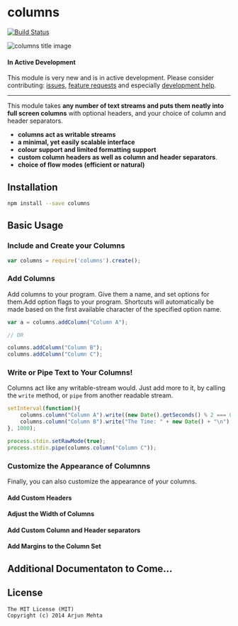 # columns
[![Build Status](https://travis-ci.org/arjunmehta/node-columns.svg)](https://travis-ci.org/arjunmehta/node-columns)

![columns title image](https://raw.githubusercontent.com/arjunmehta/node-columns/image/image/cover.png)

#### In Active Development

This module is very new and is in active development. Please consider contributing: [issues](https://github.com/arjunmehta/node-columns/issues/new), [feature requests](https://github.com/arjunmehta/node-columns/issues/new) and especially [development help](https://github.com/arjunmehta/node-columns).

---

This module takes **any number of text streams and puts them neatly into full screen columns** with optional headers, and your choice of column and header separators.

- **columns act as writable streams**
- **a minimal, yet easily scalable interface**
- **colour support and limited formatting support**
- **custom column headers as well as column and header separators**.
- **choice of flow modes (efficient or natural)**

## Installation
```bash
npm install --save columns
```


## Basic Usage

### Include and Create your Columns

```javascript
var columns = require('columns').create();
```

### Add Columns
Add columns to your program. Give them a name, and set options for them.Add option flags to your program. Shortcuts will automatically be made based on the first available character of the specified option name.

```javascript
var a = columns.addColumn("Column A");

// OR

columns.addColumn("Column B");
columns.addColumn("Column C");
```

### Write or Pipe Text to Your Columns!

Columns act like any writable-stream would. Just add more to it, by calling the `write` method, or `pipe` from another readable stream.

```javascript
setInterval(function(){
    columns.column("Column A").write((new Date().getSeconds() % 2 === 0) ? "TICK\n" : "TOCK\n");
    columns.column("Column B").write("The Time: " + new Date() + "\n");
}, 1000);

process.stdin.setRawMode(true);
process.stdin.pipe(columns.column("Column C"));
```

### Customize the Appearance of Columnns

Finally, you can also customize the appearance of your columns.

#### Add Custom Headers
#### Adjust the Width of Columns
#### Add Custom Column and Header separators
#### Add Margins to the Column Set

## Additional Documentaton to Come...

## License

```
The MIT License (MIT)
Copyright (c) 2014 Arjun Mehta
```

